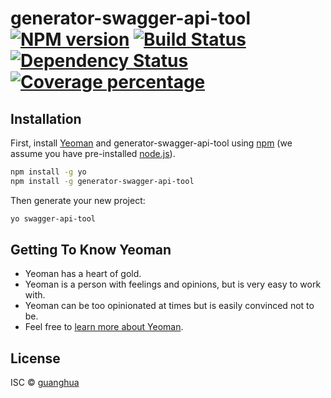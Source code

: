 # generator-swagger-api-tool [![NPM version][npm-image]][npm-url] [![Build Status][travis-image]][travis-url] [![Dependency Status][daviddm-image]][daviddm-url] [![Coverage percentage][coveralls-image]][coveralls-url]
> 

## Installation

First, install [Yeoman](http://yeoman.io) and generator-swagger-api-tool using [npm](https://www.npmjs.com/) (we assume you have pre-installed [node.js](https://nodejs.org/)).

```bash
npm install -g yo
npm install -g generator-swagger-api-tool
```

Then generate your new project:

```bash
yo swagger-api-tool
```

## Getting To Know Yeoman

 * Yeoman has a heart of gold.
 * Yeoman is a person with feelings and opinions, but is very easy to work with.
 * Yeoman can be too opinionated at times but is easily convinced not to be.
 * Feel free to [learn more about Yeoman](http://yeoman.io/).

## License

ISC © [guanghua]()


[npm-image]: https://badge.fury.io/js/generator-swagger-api-tool.svg
[npm-url]: https://npmjs.org/package/generator-swagger-api-tool
[travis-image]: https://travis-ci.com//generator-swagger-api-tool.svg?branch=master
[travis-url]: https://travis-ci.com//generator-swagger-api-tool
[daviddm-image]: https://david-dm.org//generator-swagger-api-tool.svg?theme=shields.io
[daviddm-url]: https://david-dm.org//generator-swagger-api-tool
[coveralls-image]: https://coveralls.io/repos//generator-swagger-api-tool/badge.svg
[coveralls-url]: https://coveralls.io/r//generator-swagger-api-tool
